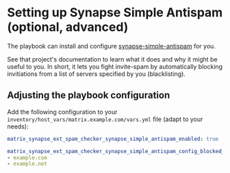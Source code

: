 # Setting up Synapse Simple Antispam (optional, advanced)

The playbook can install and configure [synapse-simple-antispam](https://github.com/t2bot/synapse-simple-antispam) for you.

See that project's documentation to learn what it does and why it might be useful to you. In short, it lets you fight invite-spam by automatically blocking invitiations from a list of servers specified by you (blacklisting).

## Adjusting the playbook configuration

Add the following configuration to your `inventory/host_vars/matrix.example.com/vars.yml` file (adapt to your needs):

```yaml
matrix_synapse_ext_spam_checker_synapse_simple_antispam_enabled: true

matrix_synapse_ext_spam_checker_synapse_simple_antispam_config_blocked_homeservers:
- example.com
- example.net
```
